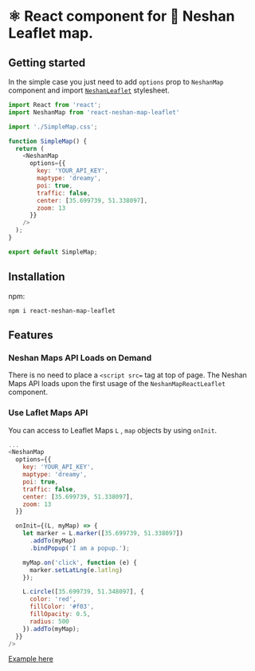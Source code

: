 # ⚛️ React component for 🍃 Neshan Leaflet map.

## Getting started

In the simple case you just need to add `options` prop to `NeshanMap` component and import [`NeshanLeaflet`](https://static.neshan.org/sdk/leaflet/1.4.0/leaflet.css) stylesheet.


```javascript
import React from 'react';
import NeshanMap from 'react-neshan-map-leaflet'

import './SimpleMap.css';

function SimpleMap() {
  return (
    <NeshanMap
      options={{
        key: 'YOUR_API_KEY',
        maptype: 'dreamy',
        poi: true,
        traffic: false,
        center: [35.699739, 51.338097],
        zoom: 13
      }}
    />
  );
}

export default SimpleMap;

```

## Installation

npm:
```
npm i react-neshan-map-leaflet
```

## Features

### Neshan Maps API Loads on Demand

There is no need to place a `<script src=` tag at top of page. The Neshan Maps API loads upon the first usage of the `NeshanMapReactLeaflet` component.

### Use Laflet Maps API 

You can access to Leaflet Maps `L` , `map`  objects by using `onInit`.

```javascript
...
<NeshanMap
  options={{
    key: 'YOUR_API_KEY',
    maptype: 'dreamy',
    poi: true,
    traffic: false,
    center: [35.699739, 51.338097],
    zoom: 13
  }}

  onInit={(L, myMap) => {
    let marker = L.marker([35.699739, 51.338097])
      .addTo(myMap)
      .bindPopup('I am a popup.');

    myMap.on('click', function (e) {
      marker.setLatLng(e.latlng)
    });

    L.circle([35.699739, 51.348097], {
      color: 'red',
      fillColor: '#f03',
      fillOpacity: 0.5,
      radius: 500
    }).addTo(myMap);
  }}
/>

```

[Example here](https://github.com/AliSeyfollahi/react-neshan-map-leaflet/react-neshan-map-leaflet/example/index.js#L8)

